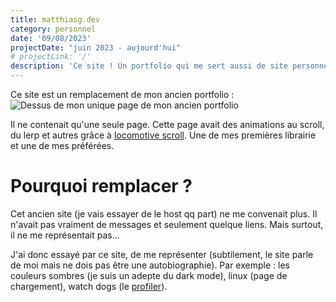 ```yaml
---
title: matthiasg.dev
category: personnel
date: '09/08/2023'
projectDate: "juin 2023 - aujourd'hui"
# projectLink: '/'
description: 'Ce site ! Un portfolio qui me sert aussi de site personnel. Fais avec svelte et hébergé sur mon raspberry pi.'
---
```


Ce site est un remplacement de mon ancien portfolio :
![Dessus de mon unique page de mon ancien portfolio](matthiasg-dev.oldPortfolio)

Il ne contenait qu'une seule page. Cette page avait des animations au scroll, du lerp et autres grâce à [locomotive scroll](https://github.com/locomotivemtl/locomotive-scroll). Une de mes premières librairie et une de mes préférées.

# Pourquoi remplacer ?

Cet ancien site (je vais essayer de le host qq part) ne me convenait plus. Il n'avait pas vraiment de messages et seulement quelque liens. Mais surtout, il ne me représentait pas...

J'ai donc essayé par ce site, de me représenter (subtilement, le site parle de moi mais ne dois pas être une autobiographie). Par exemple : les couleurs sombres (je suis un adepte du dark mode), linux (page de chargement), watch dogs (le [profiler](/#me)).
